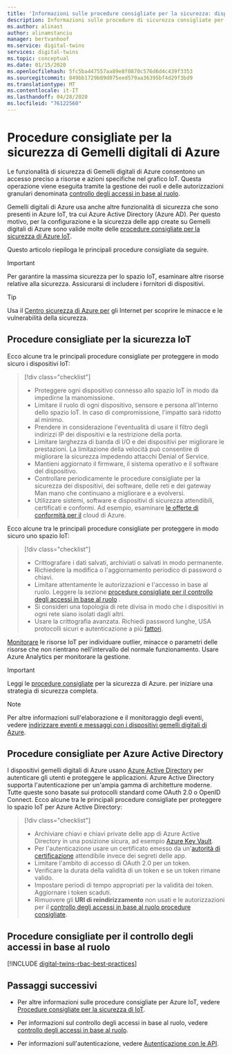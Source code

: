 ```yaml
---
title: 'Informazioni sulle procedure consigliate per la sicurezza: dispositivi gemelli digitali di Azure | Microsoft Docs'
description: Informazioni sulle procedure di sicurezza consigliate per i dispositivi gemelli digitali di Azure e il Internet delle cose.
ms.author: alinast
author: alinamstanciu
manager: bertvanhoof
ms.service: digital-twins
services: digital-twins
ms.topic: conceptual
ms.date: 01/15/2020
ms.openlocfilehash: 5fc5ba447557aa89e8f0870c576d6d4c439f3353
ms.sourcegitcommit: 849bb1729b89d075eed579aa36395bf4d29f3bd9
ms.translationtype: MT
ms.contentlocale: it-IT
ms.lasthandoff: 04/28/2020
ms.locfileid: "76122560"
---
```

# <a name="azure-digital-twins-security-best-practices"></a>Procedure consigliate per la sicurezza di Gemelli digitali di Azure

Le funzionalità di sicurezza di Gemelli digitali di Azure consentono un accesso preciso a risorse e azioni specifiche nel grafico IoT. Questa operazione viene eseguita tramite la gestione dei ruoli e delle autorizzazioni granulari denominata [controllo degli accessi in base al ruolo](./security-role-based-access-control.md).

Gemelli digitali di Azure usa anche altre funzionalità di sicurezza che sono presenti in Azure IoT, tra cui Azure Active Directory (Azure AD). Per questo motivo, per la configurazione e la sicurezza delle app create su Gemelli digitali di Azure sono valide molte delle [procedure consigliate per la sicurezza di Azure IoT](../iot-fundamentals/iot-security-best-practices.md).

Questo articolo riepiloga le principali procedure consigliate da seguire.

> [!IMPORTANT]
> Per garantire la massima sicurezza per lo spazio IoT, esaminare altre risorse relative alla sicurezza. Assicurarsi di includere i fornitori di dispositivi.

> [!TIP]
> Usa il [Centro sicurezza di Azure per](https://docs.microsoft.com/azure/asc-for-iot/) gli Internet per scoprire le minacce e le vulnerabilità della sicurezza.

## <a name="iot-security-best-practices"></a>Procedure consigliate per la sicurezza IoT

Ecco alcune tra le principali procedure consigliate per proteggere in modo sicuro i dispositivi IoT:

> [!div class="checklist"]
> * Proteggere ogni dispositivo connesso allo spazio IoT in modo da impedirne la manomissione.
> * Limitare il ruolo di ogni dispositivo, sensore e persona all'interno dello spazio IoT. In caso di compromissione, l'impatto sarà ridotto al minimo.
> * Prendere in considerazione l'eventualità di usare il filtro degli indirizzi IP dei dispositivi e la restrizione della porta.
> * Limitare larghezza di banda di I/O e dei dispositivi per migliorare le prestazioni. La limitazione della velocità può consentire di migliorare la sicurezza impedendo attacchi Denial of Service.
> * Mantieni aggiornato il firmware, il sistema operativo e il software del dispositivo.
> * Controllare periodicamente le procedure consigliate per la sicurezza dei dispositivi, dei software, delle reti e dei gateway Man mano che continuano a migliorare e a evolversi.
> * Utilizzare sistemi, software e dispositivi di sicurezza attendibili, certificati e conformi. Ad esempio, esaminare [le offerte di conformità per il](https://azure.microsoft.com/overview/trusted-cloud/compliance/) cloud di Azure.

Ecco alcune tra le principali procedure consigliate per proteggere in modo sicuro uno spazio IoT:

> [!div class="checklist"]
> * Crittografare i dati salvati, archiviati o salvati in modo permanente.
> * Richiedere la modifica o l'aggiornamento periodico di password o chiavi.
> * Limitare attentamente le autorizzazioni e l'accesso in base al ruolo. Leggere la sezione [procedure consigliate per il controllo degli accessi in base al ruolo](#role-based-access-control-best-practices) .
> * Si consideri una topologia di rete divisa in modo che i dispositivi in ogni rete siano isolati dagli altri.
> * Usare la crittografia avanzata. Richiedi password lunghe, USA protocolli sicuri e autenticazione a più [fattori](https://docs.microsoft.com/azure/active-directory/authentication/concept-mfa-howitworks).

[Monitorare](./how-to-configure-monitoring.md) le risorse IoT per individuare outlier, minacce o parametri delle risorse che non rientrano nell'intervallo del normale funzionamento. Usare Azure Analytics per monitorare la gestione.

> [!IMPORTANT]
> Leggi le [procedure consigliate](../iot-fundamentals/iot-security-best-practices.md) per la sicurezza di Azure. per iniziare una strategia di sicurezza completa.

> [!NOTE]
> Per altre informazioni sull'elaborazione e il monitoraggio degli eventi, vedere [indirizzare eventi e messaggi con i dispositivi gemelli digitali di Azure](./concepts-events-routing.md).

## <a name="azure-active-directory-best-practices"></a>Procedure consigliate per Azure Active Directory

I dispositivi gemelli digitali di Azure usano [Azure Active Directory](https://docs.microsoft.com/azure/active-directory/authentication/) per autenticare gli utenti e proteggere le applicazioni. Azure Active Directory supporta l'autenticazione per un'ampia gamma di architetture moderne. Tutte queste sono basate sui protocolli standard come OAuth 2.0 o OpenID Connect. Ecco alcune tra le principali procedure consigliate per proteggere lo spazio IoT per Azure Active Directory:

> [!div class="checklist"]
> * Archiviare chiavi e chiavi private delle app di Azure Active Directory in una posizione sicura, ad esempio [Azure Key Vault](https://azure.microsoft.com/services/key-vault/).
> * Per l'autenticazione usare un certificato emesso da un'[autorità di certificazione](../active-directory/authentication/active-directory-certificate-based-authentication-get-started.md) attendibile invece dei segreti delle app.
> * Limitare l'ambito di accesso di OAuth 2.0 per un token.
> * Verificare la durata della validità di un token e se un token rimane valido.
> * Impostare periodi di tempo appropriati per la validità dei token. Aggiornare i token scaduti.
> * Rimuovere gli **URI di reindirizzamento** non usati e le autorizzazioni per il [controllo degli accessi in base al ruolo procedure consigliate](#role-based-access-control-best-practices).

## <a name="role-based-access-control-best-practices"></a>Procedure consigliate per il controllo degli accessi in base al ruolo

[!INCLUDE [digital-twins-rbac-best-practices](../../includes/digital-twins-rbac-best-practices.md)]

## <a name="next-steps"></a>Passaggi successivi

* Per altre informazioni sulle procedure consigliate per Azure IoT, vedere [Procedure consigliate per la sicurezza di IoT](../iot-fundamentals/iot-security-best-practices.md).

* Per informazioni sul controllo degli accessi in base al ruolo, vedere [controllo degli accessi in base al ruolo](./security-role-based-access-control.md).

* Per informazioni sull'autenticazione, vedere [Autenticazione con le API](./security-authenticating-apis.md).

